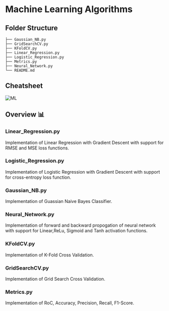 # Machine Learning Algorithms

## Folder Structure
```
├── Gaussian_NB.py
├── GridSearchCV.py
├── KFoldCV.py
├── Linear_Regression.py
├── Logistic_Regression.py
├── Metrics.py
├── Neural_Network.py
└── README.md
```

## Cheatsheet

![ML](https://user-images.githubusercontent.com/42066451/118357173-650ced80-b596-11eb-8c10-c4d854078995.png)

## Overview 📊

### Linear_Regression.py
Implementation of Linear Regression with Gradient Descent with support for RMSE and MSE loss functions.  
### Logistic_Regression.py
Implementation of Logistic Regression with Gradient Descent with support for cross-entropy loss function.  
### Gaussian_NB.py
Implementation of Guassian Naive Bayes Classifier.  
### Neural_Network.py 
Implementation of forward and backward propogation of neural network with support for Linear,ReLu, Sigmoid and Tanh activation functions.  
### KFoldCV.py
Implementation of K-Fold Cross Validation.  
### GridSearchCV.py
Implementation of Grid Search Cross Validation.  
### Metrics.py
Implementation of RoC, Accuracy, Precision, Recall, F1-Score.  
